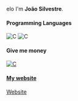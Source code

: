 elo I'm **João Silvestre**.

#### Programming Languages
<img alt="C" src="https://img.shields.io/badge/c-%2300599C.svg?style=for-the-badge&logo=c&logoColor=white"> <img alt="C" src="https://img.shields.io/badge/c%23-%23239120.svg?style=for-the-badge&logo=c-sharp&logoColor=white">
  
#### Give me money
<a href="https://www.paypal.me/fekkoh" target="_blank"> 
<img alt="C" src="https://img.shields.io/badge/PayPal-00457C?style=for-the-badge&logo=paypal&logoColor=white"> 
  
#### My website
<a href="https://fekkoh.github.io" target="_blank"> 
<p>Website</p>
